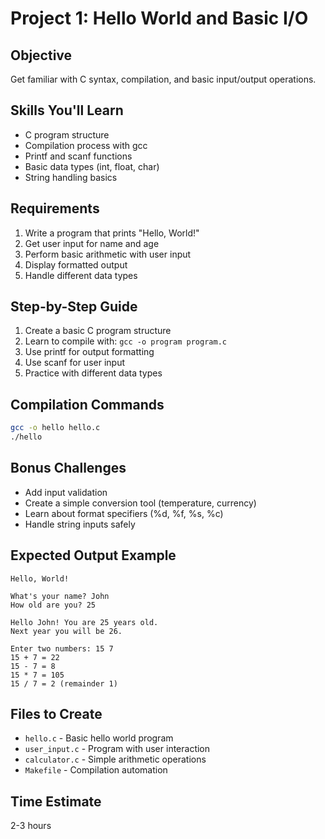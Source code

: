# Project 1: Hello World and Basic I/O

## Objective
Get familiar with C syntax, compilation, and basic input/output operations.

## Skills You'll Learn
- C program structure
- Compilation process with gcc
- Printf and scanf functions
- Basic data types (int, float, char)
- String handling basics

## Requirements
1. Write a program that prints "Hello, World!"
2. Get user input for name and age
3. Perform basic arithmetic with user input
4. Display formatted output
5. Handle different data types

## Step-by-Step Guide
1. Create a basic C program structure
2. Learn to compile with: `gcc -o program program.c`
3. Use printf for output formatting
4. Use scanf for user input
5. Practice with different data types

## Compilation Commands
```bash
gcc -o hello hello.c
./hello
```

## Bonus Challenges
- Add input validation
- Create a simple conversion tool (temperature, currency)
- Learn about format specifiers (%d, %f, %s, %c)
- Handle string inputs safely

## Expected Output Example
```
Hello, World!

What's your name? John
How old are you? 25

Hello John! You are 25 years old.
Next year you will be 26.

Enter two numbers: 15 7
15 + 7 = 22
15 - 7 = 8
15 * 7 = 105
15 / 7 = 2 (remainder 1)
```

## Files to Create
- `hello.c` - Basic hello world program
- `user_input.c` - Program with user interaction
- `calculator.c` - Simple arithmetic operations
- `Makefile` - Compilation automation

## Time Estimate
2-3 hours